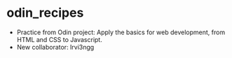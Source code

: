 # odin_recipes
- Practice from Odin project: Apply the basics for web development, from HTML and CSS to Javascript.  
- New collaborator: Irvi3ngg

